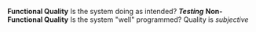 **Functional Quality**
Is the system doing as intended? ***Testing***
**Non-Functional Quality**
Is the system "well" programmed? Quality is *subjective*
